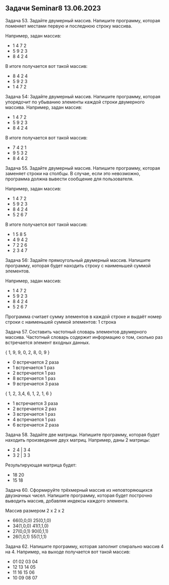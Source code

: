 ## Задачи Seminar8 13.06.2023
Задача 53. Задайте двумерный массив. Напишите программу, которая поменяет местами первую и последнюю строку массива.

Например, задан массив:
- 1 4 7 2
- 5 9 2 3
- 8 4 2 4

В итоге получается вот такой массив:
- 8 4 2 4
- 5 9 2 3
- 1 4 7 2

Задача 54: Задайте двумерный массив. Напишите программу, которая упорядочит по убыванию элементы каждой строки двумерного массива.
Например, задан массив:
- 1 4 7 2
- 5 9 2 3
- 8 4 2 4

В итоге получается вот такой массив:
- 7 4 2 1
- 9 5 3 2
- 8 4 4 2

Задача 55. Задайте двумерный массив. Напишите программу, которая заменяет строки на столбцы.
В случае, если это невозможно, программа должна вывести сообщение для пользователя.

Например, задан массив:
- 1 4 7 2
- 5 9 2 3
- 8 4 2 4
- 5 2 6 7

В итоге получается вот такой массив:
- 1 5 8 5
- 4 9 4 2
- 7 2 2 6
- 2 3 4 7

Задача 56: Задайте прямоугольный двумерный массив. Напишите программу, которая будет находить строку с наименьшей суммой элементов.

Например, задан массив:
- 1 4 7 2
- 5 9 2 3
- 8 4 2 4
- 5 2 6 7

Программа считает сумму элементов в каждой строке и выдаёт номер строки с наименьшей суммой элементов: 1 строка

Задача 57. Составить частотный словарь элементов  двумерного массива. 
Частотный словарь содержит информацию о том, сколько раз встречается элемент входных данных.

{ 1, 9, 9, 0, 2, 8, 0, 9 }
- 0 встречается 2 раза
- 1 встречается 1 раз
- 2 встречается 1 раз
- 8 встречается 1 раз
- 9 встречается 3 раза

{ 1, 2, 3,4, 6, 1, 2, 1, 6 }
- 1 встречается 3 раза
- 2 встречается 2 раз
- 3 встречается 1 раз
- 4 встречается 1 раз
- 6 встречается 2 раза

Задача 58. Задайте две матрицы. Напишите программу, которая будет находить произведение двух матриц.
Например, даны 2 матрицы:
- 2 4 | 3 4
- 3 2 | 3 3

Результирующая матрица будет:
- 18 20
- 15 18

Задача 60. Сформируйте трёхмерный массив из неповторяющихся двузначных чисел. Напишите программу, 
которая будет построчно выводить массив, добавляя индексы каждого элемента.

Массив размером 2 x 2 x 2
- 66(0,0,0) 25(0,1,0)
- 34(1,0,0) 41(1,1,0)
- 27(0,0,1) 90(0,1,1)
- 26(1,0,1) 55(1,1,1)

Задача 62. Напишите программу, которая заполнит спирально массив 4 на 4.
Например, на выходе получается вот такой массив:
- 01 02 03 04
- 12 13 14 05
- 11 16 15 06
- 10 09 08 07
